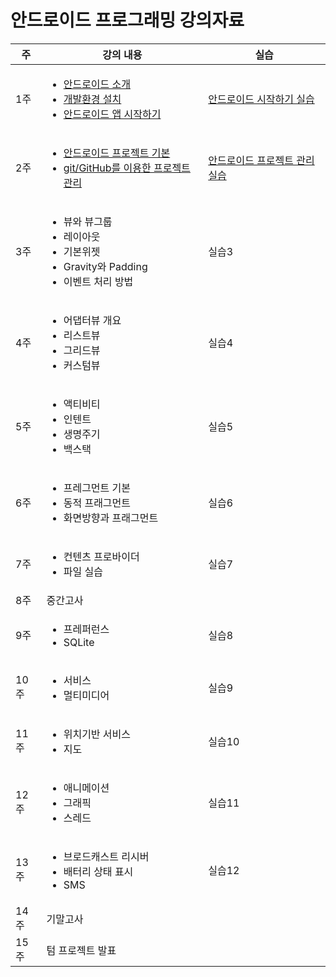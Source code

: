 # 안드로이드 프로그래밍 강의자료

 주 | 강의 내용 | 실습
--- | ------ |---
1주 | <ul> <li> [안드로이드 소개](intro-android/안드로이드소개.pdf) <li> [개발환경 설치](intro-android/install_dev_env.html) <li> [안드로이드 앱 시작하기](intro-android/start-android-project.html) </ul> | [안드로이드 시작하기 실습](intro-android/안드로이드_시작하기_실습.html)
2주	| <ul> <li>[안드로이드 프로젝트 기본](android-project/안드로이드프로젝트기본.pdf) <li> [git/GitHub를 이용한 프로젝트 관리](android-project/git_github.html) </ul> | [안드로이드 프로젝트 관리 실습](android-project/안드로이드_프로젝트_관리_실습.html)
3주 | <ul> <li> 뷰와 뷰그룹 <li> 레이아웃 <li> 기본위젯 <li> Gravity와 Padding <li>이벤트 처리 방법 | 실습3
4주 | <ul> <li> 어댑터뷰 개요 <li>리스트뷰 <li>그리드뷰 <li>커스텀뷰 | 실습4
5주 | <ul> <li> 액티비티 <li>인텐트 <li>생명주기 <li> 백스택 | 실습5
6주 | <ul> <li> 프레그먼트 기본 <li> 동적 프래그먼트 <li> 화면방향과 프래그먼트 | 실습6
7주 | <ul> <li> 컨텐츠 프로바이더 <li> 파일 실습 | 실습7
8주 | 중간고사
9주 | <ul> <li> 프레퍼런스 <li> SQLite | 실습8
10주 | <ul> <li> 서비스 <li> 멀티미디어 | 실습9
11주 | <ul> <li> 위치기반 서비스 <li> 지도 | 실습10
12주 | <ul> <li> 애니메이션 <li> 그래픽 <li> 스레드 | 실습11
13주 | <ul> <li> 브로드캐스트 리시버 <li> 배터리 상태 표시 <li> SMS |실습12
14주 | 기말고사
15주 | 텀 프로젝트 발표